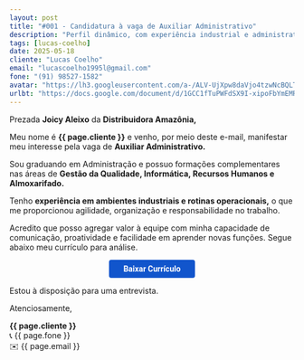 ```yaml
---
layout: post
title: "#001 - Candidatura à vaga de Auxiliar Administrativo"
description: "Perfil dinâmico, com experiência industrial e administrativa. Excelente comunicação, pontualidade e foco em resultados."
tags: [lucas-coelho]
date: 2025-05-18
cliente: "Lucas Coelho"
email: "lucascoelho1995l@gmail.com"
fone: "(91) 98527-1582"
avatar: "https://lh3.googleusercontent.com/a-/ALV-UjXpw8daVjo4tzwNcBQLTYZhzQ7xDQGc4Fifteyjd5WwvB2LYF7vbQ=s240-p-k-no"
urlbt: "https://docs.google.com/document/d/1GCC1fTuPWFdSX9I-xipoFbYmEMR12bgkTZTJlkiJFjk/edit?usp=sharing"
---
```

Prezada **Joicy Aleixo** da **Distribuidora Amazônia,**

Meu nome é **{{ page.cliente }}** e venho, por meio deste e-mail, manifestar meu interesse pela vaga de **Auxiliar Administrativo.**

Sou graduando em Administração e possuo formações complementares nas áreas de **Gestão da Qualidade, Informática, Recursos Humanos e Almoxarifado.** 

Tenho **experiência em ambientes industriais e rotinas operacionais,** o que me proporcionou agilidade, organização e responsabilidade no trabalho.

Acredito que posso agregar valor à equipe com minha capacidade de comunicação, proatividade e facilidade em aprender novas funções. 
Segue abaixo meu currículo para análise.


<center><a href="{{ page.urlbt }}" class="btn" style="display: inline-block;padding: 8px 25px;color: white;font-size: 14px;text-decoration: none;border-radius: 4px;text-align: center;cursor: pointer;display: inline-block;font-weight: 700;font-family: 'Roboto', Tahoma, Verdana, Segoe, sans-serif;background-color: #15c;">Baixar Currículo</a></center>

Estou à disposição para uma entrevista.

Atenciosamente,

**{{ page.cliente }}**<br>
📞 {{ page.fone }}<br>
✉️ {{ page.email }}
